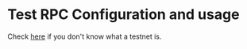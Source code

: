 Test RPC Configuration and usage
================================

Check [here](/docs/Ethereum-glossary-for-newbies/testnet.md) if you
don't know what a testnet is.
